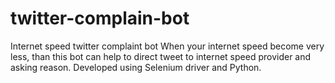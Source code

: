 # twitter-complain-bot
Internet speed twitter complaint bot
When your internet speed become very less, than this bot can help to direct tweet to internet speed provider and asking reason.
Developed using Selenium driver and Python.
